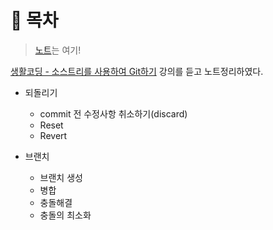 # 📌 목차
> [노트](https://github.com/Kim-Gyuri/source-tree-Git/blob/master/%EB%85%B8%ED%8A%B8/%EC%88%98%EC%A0%95%EC%A4%91.md)는 여기!

[생활코딩 - 소스트리를 사용하여 Git하기](https://www.inflearn.com/course/git-%EA%B0%95%EC%A2%8C-%EC%83%9D%ED%99%9C%EC%BD%94%EB%94%A9) 강의를 듣고 노트정리하였다.

+ 되돌리기 
  + commit 전 수정사항 취소하기(discard)
  + Reset
  + Revert

+ 브랜치
  + 브랜치 생성
  + 병합
  + 충돌해결
  + 충돌의 최소화
